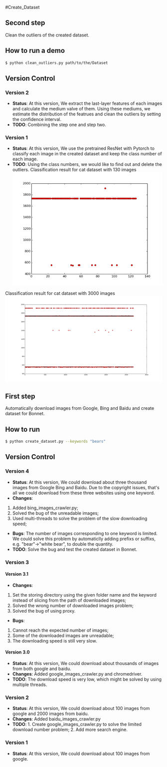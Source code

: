 #Create_Dataset
## Second step
Clean the outliers of the created dataset.

## How to run a demo
```sh
$ python clean_outliers.py path/to/the/Dataset
```

## Version Control
### Version 2
- **Status**: At this version, We extract the last-layer features of each images and calculate the medium valve of them. Using these mediums, we estimate the distribution of the featrues and clean the outliers by setting the confidence interval.
- **TODO**: Combining the step one and step two.
### Version 1
- **Status**: At this version, We use the pretrained ResNet with Pytorch to classify each image in the created dataset and keep the class number of each image.
- **TODO**: Using the class numbers, we would like to find out and delete the outliers.
Classification result for cat dataset with 130 images
![image](https://github.com/Chen-Xieyuanli/clean_outliers/blob/master/classification_result_130.png)

Classification result for cat dataset with 3000 images
![image](https://github.com/Chen-Xieyuanli/clean_outliers/blob/master/classification_result_3000.png)

## First step
Automatically download images from Google, Bing and Baidu and create dataset for Bonnet.

## How to run
```sh
$ python create_dataset.py --keywords "bears"
```

## Version Control
### Version 4
- **Status**: At this version, We could download about three thousand images from Google Bing and Baidu. Due to the copyright issues, that's all we could download from these three websites using one keyword. 
- **Changes**: 
1. Added bing_images_crawler.py; 
2. Solved the bug of the unreadable images; 
3. Used multi-threads to solve the problem of the slow downloading speed;
- **Bugs**: The number of images corresponding to one keyword is limited. We could solve this problem by automaticlly adding prefixs or suffixs, e.g. "bear"->"white bear", to double the quantity. 
- **TODO**: Solve the bug and test the created dataset in Bonnet.
  
### Version 3
#### Version 3.1
- **Changes**: 
1. Set the storing directory using the given folder name and the keyword instead of slicing from the path of downloaded images; 
2. Solved the wrong number of downloaded images problem; 
3. Solved the bug of using proxy.
- **Bugs**: 
1. Cannot reach the expected number of images; 
2. Some of the downloaded images are unreadable; 
3. The downloading speed is still very slow.
#### Version 3.0
- **Status**: At this version, We could download about thousands of images from both google and baidu.
- **Changes**: Added google_images_crawler.py and chromedriver.
- **TODO**: The download speed is very low, which might be solved by using multiple threads.
### Version 2
- **Status**: At this version, We could download about 100 images from google and 2000 images from baidu.
- **Changes**: Added baidu_images_crawler.py
- **TODO**: 1. Create google_images_crawler.py to solve the limited download number problem; 2. Add more search engine.
### Version 1
- **Status**: At this version, We could download about 100 images from google.

